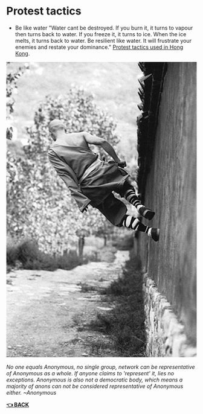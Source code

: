 # Protest tactics
- Be like water "Water cant be destroyed. If you burn it, it turns to vapour then turns back to water. If you freeze it, it turns to ice. When the ice melts, it turns back to water. Be resilient like water. It will frustrate your enemies and restate your dominance." [Protest tactics used in Hong Kong](Be-like-water.md).

![](img/LeetMonk.jpg)




_No one equals Anonymous, no single group, network can be representative of Anonymous as a whole. If anyone claims to 'represent' it, lies no exceptions. Anonymous is also not a democratic body, which means a majority of anons can not be considered representative of Anonymous either. ~Anonymous_

__[:point_left: BACK](../README.md)__
